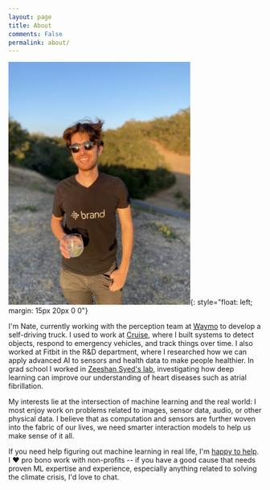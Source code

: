 ```yaml
---
layout: page
title: About
comments: False
permalink: about/
---
```


![me](/assets/about/me.jpg){: style="float: left; margin: 15px 20px 0 0"}

I'm Nate, currently working with the perception team at [Waymo](http://waymo.com) to develop a self-driving truck. I used to work at [Cruise](http://getcruise.com), where I built systems to detect objects, respond to emergency vehicles, and track things over time. I also worked at Fitbit in the R&D department, where I researched how we can apply advanced AI to sensors and health data to make people healthier. In grad school I worked in [Zeeshan Syed's lab](https://healthatscale.com/leadership/), investigating how deep learning can improve our understanding of heart diseases such as atrial fibrillation.

My interests lie at the intersection of machine learning and the real world: I most enjoy work on problems related to images, sensor data, audio, or other physical data. I believe that as computation and sensors are further woven into the fabric of our lives, we need smarter interaction models to help us make sense of it all.

If you need help figuring out machine learning in real life, I'm [happy to help](mailto:contact@sente.solutions). I ❤️  pro bono work with non-profits -- if you have a good cause that needs proven ML expertise and experience, especially anything related to solving the climate crisis, I'd love to chat.
